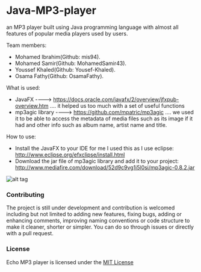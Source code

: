 # Java-MP3-player
an MP3 player built using Java programming language with almost all features of popular media players used by users.

Team members:
- Mohamed Ibrahim(Github: mis94).
- Mohamed Samir(Github: MohamedSamir43).
- Youssef Khaled(Github: Yousef-Khaled).
- Osama Fathy(Github: OsamaFathy).

What is used:
- JavaFX ----> https://docs.oracle.com/javafx/2/overview/jfxpub-overview.htm .... it helped us too much with a set of useful functions
- mp3agic library ----> https://github.com/mpatric/mp3agic .... we used it to be able to access the metadata of media files such as its image if it had and other info such as album name, artist name and title.

How to use:
- Install the JavaFX to your IDE for me I used this as I use eclipse: http://www.eclipse.org/efxclipse/install.html
- Download the jar file of mp3agic library and add it to your project: http://www.mediafire.com/download/52d9c9vg1i5l0si/mp3agic-0.8.2.jar

![alt tag](https://raw.githubusercontent.com/mis94/Java-MP3-player/master/Screenshot.png)


### Contributing
The project is still under development and contribution is welcomed including but not limited to adding new features, fixing bugs, adding or enhancing comments, improving naming conventions or code structure to make it cleaner, shorter or simpler. You can do so through issues or directly with a pull request.

### License
Echo MP3 player is licensed under the <a href="https://github.com/mis94/Graphtona-2D-Package/blob/master/LICENSE.md"> MIT License </a>

